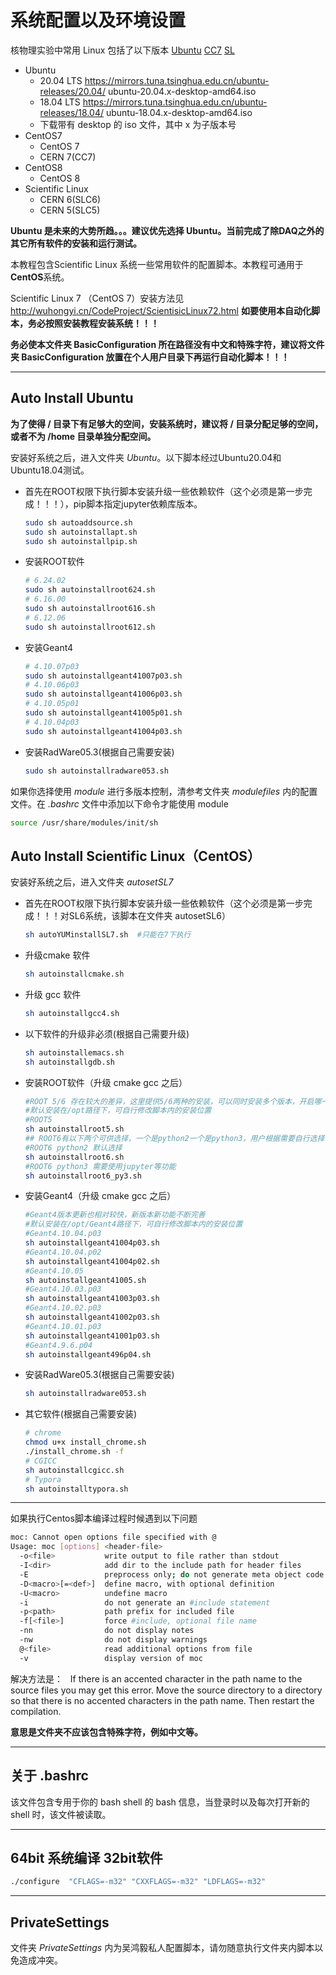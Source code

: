 <!-- README.md --- 
;; 
;; Description: 
;; Author: Hongyi Wu(吴鸿毅)
;; Email: wuhongyi@qq.com 
;; Created: 五 6月  2 11:10:09 2017 (+0800)
;; Last-Updated: 四 3月  3 14:42:45 2022 (+0800)
;;           By: Hongyi Wu(吴鸿毅)
;;     Update #: 43
;; URL: http://wuhongyi.cn -->

# 系统配置以及环境设置

核物理实验中常用 Linux 包括了以下版本 [Ubuntu](https://ubuntu.com/) [CC7](http://linux.web.cern.ch/linux/centos.shtml) [SL](http://www.scientificlinux.org/)

- Ubuntu
	- 20.04 LTS https://mirrors.tuna.tsinghua.edu.cn/ubuntu-releases/20.04/   ubuntu-20.04.x-desktop-amd64.iso
    - 18.04 LTS https://mirrors.tuna.tsinghua.edu.cn/ubuntu-releases/18.04/   ubuntu-18.04.x-desktop-amd64.iso
	- 下载带有 desktop 的 iso 文件，其中 x 为子版本号
- CentOS7
	- CentOS 7
	- CERN 7(CC7)
- CentOS8
	- CentOS 8	
- Scientific Linux
	- CERN 6(SLC6)
	- CERN 5(SLC5)

**Ubuntu 是未来的大势所趋。。。建议优先选择 Ubuntu。当前完成了除DAQ之外的其它所有软件的安装和运行测试。**


本教程包含Scientific Linux 系统一些常用软件的配置脚本。本教程可通用于**CentOS**系统。

Scientific Linux 7 （CentOS 7）安装方法见 http://wuhongyi.cn/CodeProject/ScientisicLinux72.html  **如要使用本自动化脚本，务必按照安装教程安装系统！！！**


**务必使本文件夹 BasicConfiguration 所在路径没有中文和特殊字符，建议将文件夹 BasicConfiguration 放置在个人用户目录下再运行自动化脚本！！！**

----

## Auto Install Ubuntu

**为了使得 / 目录下有足够大的空间，安装系统时，建议将 / 目录分配足够的空间，或者不为 /home 目录单独分配空间。**

安装好系统之后，进入文件夹 *Ubuntu*。以下脚本经过Ubuntu20.04和Ubuntu18.04测试。

- 首先在ROOT权限下执行脚本安装升级一些依赖软件（这个必须是第一步完成！！！），pip脚本指定jupyter依赖库版本。
  ```bash
  sudo sh autoaddsource.sh
  sudo sh autoinstallapt.sh
  sudo sh autoinstallpip.sh
  ```
  
- 安装ROOT软件
  ```bash
  # 6.24.02
  sudo sh autoinstallroot624.sh
  # 6.16.00
  sudo sh autoinstallroot616.sh
  # 6.12.06
  sudo sh autoinstallroot612.sh
  ```
- 安装Geant4
  ```bash
  # 4.10.07p03
  sudo sh autoinstallgeant41007p03.sh
  # 4.10.06p03
  sudo sh autoinstallgeant41006p03.sh
  # 4.10.05p01
  sudo sh autoinstallgeant41005p01.sh
  # 4.10.04p03
  sudo sh autoinstallgeant41004p03.sh
  ```
- 安装RadWare05.3(根据自己需要安装)
  ```bash
  sudo sh autoinstallradware053.sh
  ```


如果你选择使用 *module* 进行多版本控制，清参考文件夹 *modulefiles* 内的配置文件。在 *.bashrc* 文件中添加以下命令才能使用 module
```bash
source /usr/share/modules/init/sh
```

## Auto Install Scientific Linux（CentOS）

安装好系统之后，进入文件夹 *autosetSL7* 

- 首先在ROOT权限下执行脚本安装升级一些依赖软件（这个必须是第一步完成！！！对SL6系统，该脚本在文件夹 autosetSL6）
  ```bash
  sh autoYUMinstallSL7.sh  #只能在7下执行
  ```

- 升级cmake 软件
  ```bash
  sh autoinstallcmake.sh
  ```
- 升级 gcc 软件
  ```bash
  sh autoinstallgcc4.sh
  ```
- 以下软件的升级非必须(根据自己需要升级)
  ```bash
  sh autoinstallemacs.sh
  sh autoinstallgdb.sh
  ```
- 安装ROOT软件（升级 cmake gcc 之后）
  ```bash
  #ROOT 5/6 存在较大的差异，这里提供5/6两种的安装，可以同时安装多个版本，开启哪一个就在 .bashrc 中 source 添加该版本的环境变量
  #默认安装在/opt路径下，可自行修改脚本内的安装位置
  #ROOT5
  sh autoinstallroot5.sh
  ## ROOT6有以下两个可供选择，一个是python2一个是python3，用户根据需要自行选择一个安装即可
  #ROOT6 python2 默认选择
  sh autoinstallroot6.sh
  #ROOT6 python3 需要使用jupyter等功能
  sh autoinstallroot6_py3.sh
  ```
- 安装Geant4（升级 cmake gcc 之后）
  ```bash
  #Geant4版本更新也相对较快，新版本新功能不断完善
  #默认安装在/opt/Geant4路径下，可自行修改脚本内的安装位置
  #Geant4.10.04.p03
  sh autoinstallgeant41004p03.sh
  #Geant4.10.04.p02
  sh autoinstallgeant41004p02.sh
  #Geant4.10.05
  sh autoinstallgeant41005.sh
  #Geant4.10.03.p03
  sh autoinstallgeant41003p03.sh
  #Geant4.10.02.p03
  sh autoinstallgeant41002p03.sh
  #Geant4.10.01.p03
  sh autoinstallgeant41001p03.sh
  #Geant4.9.6.p04
  sh autoinstallgeant496p04.sh  
  ```
- 安装RadWare05.3(根据自己需要安装)
  ```bash
  sh autoinstallradware053.sh
  ```

- 其它软件(根据自己需要安装)
  ```bash
  # chrome
  chmod u+x install_chrome.sh
  ./install_chrome.sh -f
  # CGICC
  sh autoinstallcgicc.sh
  # Typora
  sh autoinstalltypora.sh
  ```

----


如果执行Centos脚本编译过程时候遇到以下问题

```bash
moc: Cannot open options file specified with @
Usage: moc [options] <header-file>
  -o<file>           write output to file rather than stdout
  -I<dir>            add dir to the include path for header files
  -E                 preprocess only; do not generate meta object code
  -D<macro>[=<def>]  define macro, with optional definition
  -U<macro>          undefine macro
  -i                 do not generate an #include statement
  -p<path>           path prefix for included file
  -f[<file>]         force #include, optional file name
  -nn                do not display notes
  -nw                do not display warnings
  @<file>            read additional options from file
  -v                 display version of moc
```

解决方法是：  
If there is an accented character in the path name to the source files you may get this error. Move the source directory to a directory so that there is no accented characters in the path name. Then restart the compilation.

**意思是文件夹不应该包含特殊字符，例如中文等。**


----

## 关于 .bashrc

该文件包含专用于你的 bash shell 的 bash 信息，当登录时以及每次打开新的 shell 时，该文件被读取。

----

## 64bit 系统编译 32bit软件

```bash
./configure  "CFLAGS=-m32" "CXXFLAGS=-m32" "LDFLAGS=-m32" 
```

----

## PrivateSettings

文件夹 *PrivateSettings* 内为吴鸿毅私人配置脚本，请勿随意执行文件夹内脚本以免造成冲突。


<!-- README.md ends here -->

